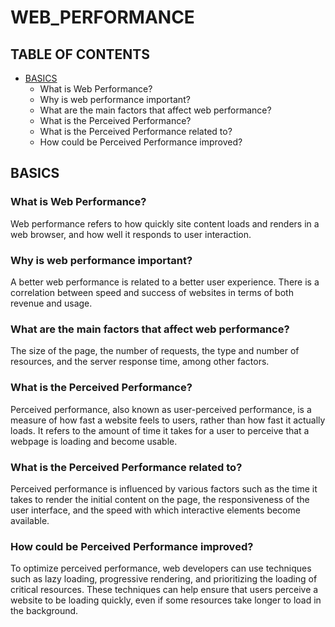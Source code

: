 # WEB_PERFORMANCE

## TABLE OF CONTENTS

- [BASICS](#basics)
  - What is Web Performance?
  - Why is web performance important?
  - What are the main factors that affect web performance?
  - What is the Perceived Performance?
  - What is the Perceived Performance related to?
  - How could be Perceived Performance improved?

<a name="basics"/>

## BASICS

### What is Web Performance?

Web performance refers to how quickly site content loads and renders in a web browser, and how well it responds to user interaction.

### Why is web performance important?

A better web performance is related to a better user experience. There is a correlation between speed and success of websites in terms of both revenue and usage.

### What are the main factors that affect web performance?

The size of the page, the number of requests, the type and number of resources, and the server response time, among other factors.

### What is the Perceived Performance?

Perceived performance, also known as user-perceived performance, is a measure of how fast a website feels to users, rather than how fast it actually loads. It refers to the amount of time it takes for a user to perceive that a webpage is loading and become usable.

### What is the Perceived Performance related to?

Perceived performance is influenced by various factors such as the time it takes to render the initial content on the page, the responsiveness of the user interface, and the speed with which interactive elements become available.

### How could be Perceived Performance improved?

To optimize perceived performance, web developers can use techniques such as lazy loading, progressive rendering, and prioritizing the loading of critical resources. These techniques can help ensure that users perceive a website to be loading quickly, even if some resources take longer to load in the background.
